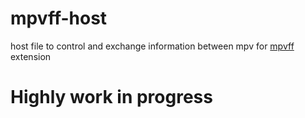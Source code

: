 # mpvff-host
host file to control and exchange information between mpv for [mpvff](https://github.com/pascalharp/mpvff) extension

# Highly work in progress
